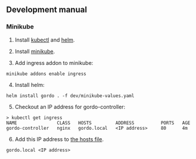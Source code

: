 ## Development manual

### Minikube

1. Install [kubectl](https://kubernetes.io/docs/tasks/tools/#kubectl) and [helm](https://helm.sh/docs/intro/install/).
2. Install [minikube](https://minikube.sigs.k8s.io/docs/start/).

3. Add ingress addon to minikube:
```
minikube addons enable ingress
```
4. Install helm:
```
helm install gordo . -f dev/minikube-values.yaml
```
5. Checkout an IP address for gordo-controller:
```
> kubectl get ingress
NAME               CLASS   HOSTS         ADDRESS          PORTS   AGE
gordo-controller   nginx   gordo.local   <IP address>     80      4m
```
6. Add this IP address to [the hosts file](https://en.wikipedia.org/wiki/Hosts_(file)).
```
gordo.local <IP address>
```
